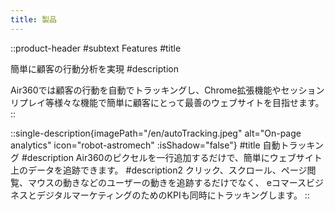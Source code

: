 ```yaml
---
title: 製品
---
```


::product-header
#subtext
Features
#title
<!-- シンプルな機能。驚きの結果。 -->
簡単に顧客の行動分析を実現
#description
<!-- 複雑で終わりのない分析レポートにうんざりしていませんか？Air360はより多くの収益を上げるための隠れたインサイトを発見するお手伝いをします。 -->
<span class="sm:inline-block">Air360では顧客の行動を自動でトラッキングし、</span><span class="sm:inline-block">Chrome拡張機能やセッションリプレイ等様々な機能で</span><span class="sm:inline-block">簡単に顧客にとって最善のウェブサイトを目指せます。</span>
::

::single-description{imagePath="/en/autoTracking.jpeg" alt="On-page analytics" icon="robot-astromech" :isShadow="false"}
#title
自動トラッキング
#description
Air360のピクセルを一行追加するだけで、簡単にウェブサイト上のデータを追跡できます。
#description2
クリック、スクロール、ページ閲覧、マウスの動きなどのユーザーの動きを追跡するだけでなく、 eコマースビジネスとデジタルマーケティングのためのKPIも同時にトラッキングします。
::
